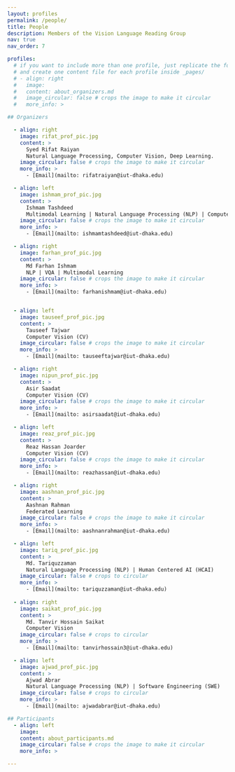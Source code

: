 ```yaml
---
layout: profiles
permalink: /people/
title: People
description: Members of the Vision Language Reading Group
nav: true
nav_order: 7

profiles:
  # if you want to include more than one profile, just replicate the following block
  # and create one content file for each profile inside _pages/
  # - align: right
  #   image:
  #   content: about_organizers.md
  #   image_circular: false # crops the image to make it circular
  #   more_info: >

## Organizers

  - align: right
    image: rifat_prof_pic.jpg
    content: >
      Syed Rifat Raiyan
      Natural Language Processing, Computer Vision, Deep Learning.  
    image_circular: false # crops the image to make it circular
    more_info: >  
      - [Email](mailto:	rifatraiyan@iut-dhaka.edu)

  - align: left
    image: ishmam_prof_pic.jpg
    content: >
      Ishmam Tashdeed
      Multimodal Learning | Natural Language Processing (NLP) | Computer Vision (CV)
    image_circular: false # crops the image to make it circular
    more_info: >
      - [Email](mailto: ishmamtashdeed@iut-dhaka.edu)

  - align: right
    image: farhan_prof_pic.jpg
    content: >
      Md Farhan Ishmam
      NLP | VQA | Multimodal Learning
    image_circular: false # crops the image to make it circular
    more_info: >
      - [Email](mailto: farhanishmam@iut-dhaka.edu)


  - align: left
    image: tauseef_prof_pic.jpg
    content: >
      Tauseef Tajwar
      Computer Vision (CV)
    image_circular: false # crops the image to make it circular
    more_info: >
      - [Email](mailto: tauseeftajwar@iut-dhaka.edu)

  - align: right
    image: nipun_prof_pic.jpg
    content: >
      Asir Saadat
      Computer Vision (CV)
    image_circular: false # crops the image to make it circular
    more_info: >
      - [Email](mailto: asirsaadat@iut-dhaka.edu)

  - align: left
    image: reaz_prof_pic.jpg
    content: >
      Reaz Hassan Joarder
      Computer Vision (CV)
    image_circular: false # crops the image to make it circular
    more_info: >
      - [Email](mailto:	reazhassan@iut-dhaka.edu)

  - align: right
    image: aashnan_prof_pic.jpg
    content: >
      Aashnan Rahman
      Federated Learning
    image_circular: false # crops the image to make it circular
    more_info: >
      - [Email](mailto: aashnanrahman@iut-dhaka.edu)

  - align: left
    image: tariq_prof_pic.jpg
    content: >
      Md. Tariquzzaman
      Natural Language Processing (NLP) | Human Centered AI (HCAI)
    image_circular: false # crops to circular
    more_info: >
      - [Email](mailto: tariquzzaman@iut-dhaka.edu)
 
  - align: right
    image: saikat_prof_pic.jpg
    content: >
      Md. Tanvir Hossain Saikat
      Computer Vision
    image_circular: false # crops to circular
    more_info: >
      - [Email](mailto: tanvirhossain3@iut-dhaka.edu)

  - align: left
    image: ajwad_prof_pic.jpg
    content: >
      Ajwad Abrar
      Natural Language Processing (NLP) | Software Engineering (SWE)
    image_circular: false # crops to circular
    more_info: >
      - [Email](mailto: ajwadabrar@iut-dhaka.edu)

## Participants 
  - align: left
    image: 
    content: about_participants.md
    image_circular: false # crops the image to make it circular
    more_info: >

---
```

